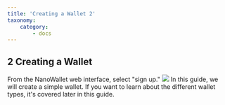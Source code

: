 ```yaml
---
title: 'Creating a Wallet 2'
taxonomy:
    category:
        - docs
---
```


## 2 Creating a Wallet
From the NanoWallet web interface, select "sign up."
![](http://imgur.com/uN6K2b7.png)
In this guide, we will create a simple wallet. If you want to learn about the different wallet types, it's covered later in this guide.